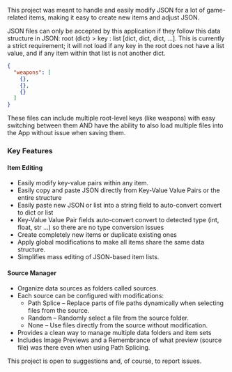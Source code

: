 This project was meant to handle and easily modify JSON for a lot of game-related items, making it easy to create new items and adjust JSON.

JSON files can only be accepted by this application if they follow this data structure in JSON: root (dict) > key : list [dict, dict, dict, ...]. This is currently a strict requirement; it will not load if any key in the root does not have a list value, and if any item within that list is not another dict.

```json
{
  "weapons": [
    {},
    {},
    {}
  ]
}
```
These files can include multiple root-level keys (like weapons) with easy switching between them AND have the ability to also load multiple files into the App without issue when saving them.

### Key Features
#### Item Editing
* Easily modify key-value pairs within any item.
* Easily copy and paste JSON directly from Key-Value Value Pairs or the entire structure
* Easily paste new JSON or list into a string field to auto-convert convert to dict or list
* Key-Value Value Pair fields auto-convert convert to detected type (int, float, str ...) so there are no type conversion issues
* Create completely new items or duplicate existing ones
* Apply global modifications to make all items share the same data structure.
* Simplifies mass editing of JSON-based item lists.

#### Source Manager
* Organize data sources as folders called sources.
* Each source can be configured with modifications:
  * Path Splice – Replace parts of file paths dynamically when selecting files from the source.
  * Random – Randomly select a file from the source folder.
  * None – Use files directly from the source without modification.
* Provides a clean way to manage multiple data folders and item sets
* Includes Image Previews and a Remembrance of what preview (source file) was there even when using Path Splicing.

This project is open to suggestions and, of course, to report issues.





